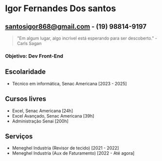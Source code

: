 
# Igor Fernandes Dos santos
## santosigor868@gmail.com - (19) 98814-9197
> "Em algum lugar, algo incrivel está esperando para ser descoberto." - Carls Sagan

### Objetivo: Dev Front-End

## Escolaridade 
- Técnico em informática, Senac Americana [2023 - 2025]

## Cursos livres
- Excel, Senac Americana [24h]
- Excel Avançado, Senac Americana [39h]
- Administração Senai [200h]

## Serviços 
- Meneghel Industria (Revisor de tecido) [2021 - 2022]
- Meneghel Industria (Aux de Faturamento) [2022 - Até agora]
 
